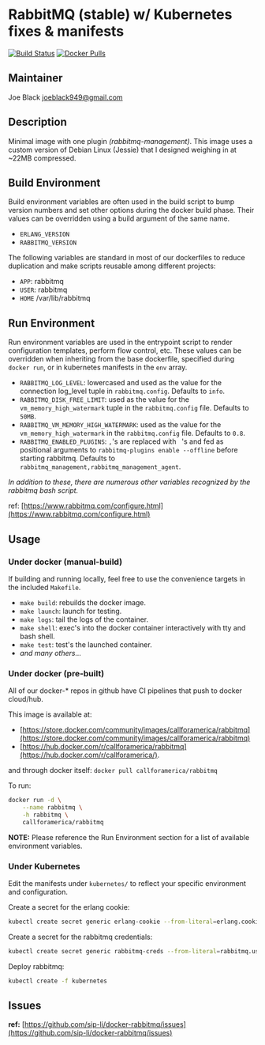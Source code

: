 # RabbitMQ (stable) w/ Kubernetes fixes & manifests

[![Build Status](https://travis-ci.org/sip-li/docker-rabbitmq.svg?branch=master)](https://travis-ci.org/sip-li/docker-rabbitmq) [![Docker Pulls](https://img.shields.io/docker/pulls/callforamerica/rabbitmq.svg)](https://store.docker.com/community/images/callforamerica/rabbitmq)

## Maintainer

Joe Black <joeblack949@gmail.com>

## Description

Minimal image with one plugin *(rabbitmq-management)*.  This image uses a custom version of Debian Linux (Jessie) that I designed weighing in at ~22MB compressed.

## Build Environment

Build environment variables are often used in the build script to bump version numbers and set other options during the docker build phase.  Their values can be overridden using a build argument of the same name.

* `ERLANG_VERSION`
* `RABBITMQ_VERSION`

The following variables are standard in most of our dockerfiles to reduce duplication and make scripts reusable among different projects:

* `APP`: rabbitmq
* `USER`: rabbitmq
* `HOME` /var/lib/rabbitmq


## Run Environment

Run environment variables are used in the entrypoint script to render configuration templates, perform flow control, etc.  These values can be overridden when inheriting from the base dockerfile, specified during `docker run`, or in kubernetes manifests in the `env` array.

* `RABBITMQ_LOG_LEVEL`: lowercased and used as the value for the connection log_level tuple in `rabbitmq.config`.  Defaults to `info`.
* `RABBITMQ_DISK_FREE_LIMIT`: used as the value for the `vm_memory_high_watermark` tuple in the `rabbitmq.config` file.  Defaults to `50MB`.
* `RABBITMQ_VM_MEMORY_HIGH_WATERMARK`: used as the value for the `vm_memory_high_watermark` in the `rabbitmq.config` file.  Defaults to `0.8`.
* `RABBITMQ_ENABLED_PLUGINS`: `,`'s are replaced with ` `'s and fed as positional arguments to `rabbitmq-plugins enable --offline` before starting rabbitmq.  Defaults to `rabbitmq_management,rabbitmq_management_agent`.

*In addition to these, there are numerous other variables recognized by the rabbitmq bash script.*

ref: [https://www.rabbitmq.com/configure.html](https://www.rabbitmq.com/configure.html)


## Usage

### Under docker (manual-build)

If building and running locally, feel free to use the convenience targets in the included `Makefile`.

* `make build`: rebuilds the docker image.
* `make launch`: launch for testing.
* `make logs`: tail the logs of the container.
* `make shell`: exec's into the docker container interactively with tty and bash shell.
* `make test`: test's the launched container.
* *and many others...*


### Under docker (pre-built)

All of our docker-* repos in github have CI pipelines that push to docker cloud/hub.  

This image is available at:
* [https://store.docker.com/community/images/callforamerica/rabbitmq](https://store.docker.com/community/images/callforamerica/rabbitmq)
*  [https://hub.docker.com/r/callforamerica/rabbitmq](https://hub.docker.com/r/callforamerica/).

and through docker itself: `docker pull callforamerica/rabbitmq`

To run:

```bash
docker run -d \
    --name rabbitmq \
    -h rabbitmq \
    callforamerica/rabbitmq
```

**NOTE:** Please reference the Run Environment section for a list of available environment variables.


### Under Kubernetes

Edit the manifests under `kubernetes/` to reflect your specific environment and configuration.

Create a secret for the erlang cookie:
```bash
kubectl create secret generic erlang-cookie --from-literal=erlang.cookie=$(LC_ALL=C tr -cd '[:alnum:]' < /dev/urandom | head -c 64)
```

Create a secret for the rabbitmq credentials:
```bash
kubectl create secret generic rabbitmq-creds --from-literal=rabbitmq.user=$(sed $(perl -e "print int rand(99999)")"q;d" /usr/share/dict/words) --from-literal=rabbitmq.pass=$(LC_ALL=C tr -cd '[:alnum:]' < /dev/urandom | head -c 32)
```

Deploy rabbitmq:
```bash
kubectl create -f kubernetes
```


## Issues

**ref:**  [https://github.com/sip-li/docker-rabbitmq/issues](https://github.com/sip-li/docker-rabbitmq/issues)
